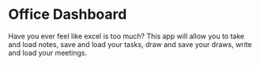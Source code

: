 # Office Dashboard
Have you ever feel like excel is too much? This app will allow you to take and load notes, save and load your tasks, draw and save your draws, write and load your meetings.
